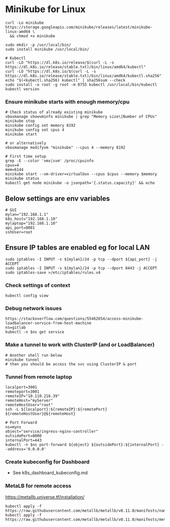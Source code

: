 # Minikube for Linux
```
curl -Lo minikube https://storage.googleapis.com/minikube/releases/latest/minikube-linux-amd64 \
  && chmod +x minikube

sudo mkdir -p /usr/local/bin/
sudo install minikube /usr/local/bin/
```

```
# Kubectl
curl -LO "https://dl.k8s.io/release/$(curl -L -s https://dl.k8s.io/release/stable.txt)/bin/linux/amd64/kubectl"
curl -LO "https://dl.k8s.io/$(curl -L -s https://dl.k8s.io/release/stable.txt)/bin/linux/amd64/kubectl.sha256"
echo "$(<kubectl.sha256) kubectl" | sha256sum --check
sudo install -o root -g root -m 0755 kubectl /usr/local/bin/kubectl
kubectl version
```
### Ensure minikube starts with enough memory/cpu

```
# Check status of already existing minikube
vboxmanage showvminfo minikube | grep "Memory size\|Number of CPUs"
minikube stop
minikube config set memory 8192
minikube config set cpus 4
minikube start

# or alternatively
vboxmanage modifyvm "minikube" --cpus 4 --memory 8192
```

```
# First time setup
grep -E --color 'vmx|svm' /proc/cpuinfo
cpus=4
mem=6144
minikube start --vm-driver=virtualbox --cpus $cpus --memory $memory
minikube status
kubectl get node minikube -o jsonpath='{.status.capacity}' && echo

```

## Below settings are env variables
```
# GUI
mylan="192.168.1.1"
k8s_host="192.168.1.10"
mylaptop="192.168.1.10"
api_port=8001
sshUser=root
```

## Ensure IP tables are enabled eg for local LAN
```
sudo iptables -I INPUT -s ${mylan}/24 -p tcp --dport ${api_port} -j ACCEPT
sudo iptables -I INPUT -s ${mylan}/24 -p tcp --dport 8443 -j ACCEPT
sudo iptables-save >/etc/iptables/rules.v4
```

### Check settings of context
```
kubectl config view
```


### Debug network issues
```
https://stackoverflow.com/questions/55462654/access-minikube-loadbalancer-service-from-host-machine
ns=gitlab
kubectl -n $ns get service

```

### Make a tunnel to work with ClusterIP (and or LoadBalancer)
```
# Another shell run below
minikube tunnel
# then you should be access the svc using ClusterIP & port
```

### Tunnel from remote laptop
```
localport=3001
remoteport=3001
remoteIP="10.110.216.39"
remoteHost="myServer"
remoteHostUser="root"
ssh -L ${localport}:${remoteIP}:${remotePort} ${remoteHostUser}@${remoteHost}
```

```
# Port Forward
ns=myns
object="service/ingress-nginx-controller"
outsidePort=8000
internalPort=443
kubectl -n $ns port-forward ${object} ${outsidePort}:${internalPort} --address='0.0.0.0'
```


### Create kubeconfig for Dashboard
- See k8s_dashboard_kubeconfig.md


### MetaLB for remote access
https://metallb.universe.tf/installation/

```
kubectl apply -f https://raw.githubusercontent.com/metallb/metallb/v0.11.0/manifests/namespace.yaml
kubectl apply -f https://raw.githubusercontent.com/metallb/metallb/v0.11.0/manifests/metallb.yaml
```
